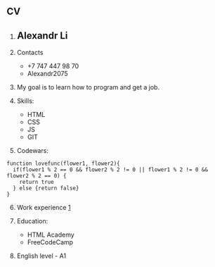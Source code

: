 ## CV

1. ## Alexandr Li

2. Contacts

   - +7 747 447 98 70
   - Alexandr2075

3. My goal is to learn how to program and get a job.

4. Skills:

   - HTML
   - CSS
   - JS
   - GIT

5. Codewars:

```
function lovefunc(flower1, flower2){
  if(flower1 % 2 == 0 && flower2 % 2 != 0 || flower1 % 2 != 0 && flower2 % 2 == 0) {
    return true
  } else {return false}
}
```

6. Work experience [1](https://github.com/alexandr2075/ratio/tree/main/module1)

7. Education:

   - HTML Academy
   - FreeCodeCamp

8. English level - A1
